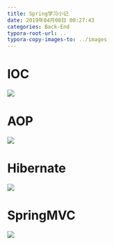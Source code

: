 ```yaml
---
title: Spring学习小记
date: 2019年04月08日 00:27:43
categories: Back-End
typora-root-url: ..
typora-copy-images-to: ../images
---
```



# IOC
![](/images/20190404110818212.png)

# AOP
![](/images/20190404110834340.png)
# Hibernate

![](/images/20190404110852874.png)

# SpringMVC
![](/images/20190404110911993.png)
